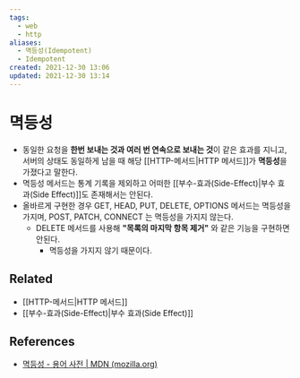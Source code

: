 ```yaml
---
tags:
  - web
  - http
aliases:
  - 멱등성(Idempotent)
  - Idempotent
created: 2021-12-30 13:06
updated: 2021-12-30 13:14
---
```


# 멱등성

- 동일한 요청을 **한번 보내는 것과 여러 번 연속으로 보내는 것**이 같은 효과를 지니고, 서버의 상태도 동일하게 남을 때 해당 [[HTTP-메서드|HTTP 메서드]]가 **멱등성**을 가졌다고 말한다.
- 멱등성 메서드는 통계 기록을 제외하고 어떠한 [[부수-효과(Side-Effect)|부수 효과(Side Effect)]]도 존재해서는 안된다.
- 올바르게 구현한 경우 GET, HEAD, PUT, DELETE, OPTIONS 메서드는 멱등성을 가지며, POST, PATCH, CONNECT 는 멱등성을 가지지 않는다.
  - DELETE 메서드를 사용해 **"목록의 마지막 항목 제거"** 와 같은 기능을 구현하면 안된다.
    - 멱등성을 가지지 않기 때문이다.

## Related

- [[HTTP-메서드|HTTP 메서드]]
- [[부수-효과(Side-Effect)|부수 효과(Side Effect)]]

## References

- [멱등성 - 용어 사전 | MDN (mozilla.org)](https://developer.mozilla.org/ko/docs/Glossary/Idempotent)
